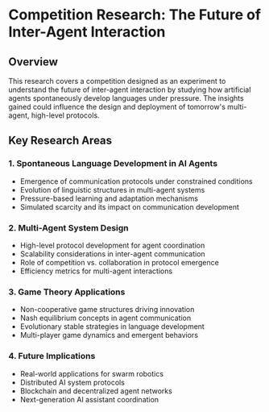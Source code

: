 # Competition Research: The Future of Inter-Agent Interaction

## Overview
This research covers a competition designed as an experiment to understand the future of inter-agent interaction by studying how artificial agents spontaneously develop languages under pressure. The insights gained could influence the design and deployment of tomorrow's multi-agent, high-level protocols.

## Key Research Areas

### 1. Spontaneous Language Development in AI Agents
- Emergence of communication protocols under constrained conditions
- Evolution of linguistic structures in multi-agent systems
- Pressure-based learning and adaptation mechanisms
- Simulated scarcity and its impact on communication development

### 2. Multi-Agent System Design
- High-level protocol development for agent coordination
- Scalability considerations in inter-agent communication
- Role of competition vs. collaboration in protocol emergence
- Efficiency metrics for multi-agent interactions

### 3. Game Theory Applications
- Non-cooperative game structures driving innovation
- Nash equilibrium concepts in agent communication
- Evolutionary stable strategies in language development
- Multi-player game dynamics and emergent behaviors

### 4. Future Implications
- Real-world applications for swarm robotics
- Distributed AI system protocols
- Blockchain and decentralized agent networks
- Next-generation AI assistant coordination